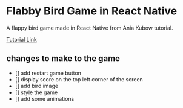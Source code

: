 # Flabby Bird Game in React Native

A flappy bird game made in React Native from Ania Kubow tutorial.

[Tutorial Link](https://youtu.be/dhpjjAxKbHE)

## changes to make to the game

- [] add restart game button
- [] display score on the top left corner of the screen
- [] add bird image
- [] style the game
- [] add some animations  

